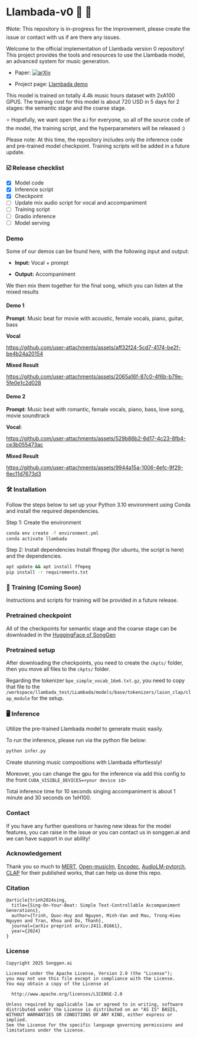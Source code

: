 # Llambada-v0 🐑 🎵

❗Note: This repository is in-progress for the improvement, please create the issue or contact with us if are there any issues. 


Welcome to the official implementation of Llambada version 0 repository! This project provides the tools and resources to use the Llambada model, an advanced system for music generation.

- Paper: [![arXiv](https://img.shields.io/badge/arXiv-1234.56789-b31b1b.svg?style=flat-square)](https://arxiv.org/pdf/2411.01661)

- Project page: [Llambada demo](https://songgen-ai.github.io/llambada-demo/)

This model is trained on totally 4.4k music hours dataset with 2xA100 GPUS. The training cost for this model is about 720 USD in 5 days for 2 stages: the semantic stage and the coarse stage.

⭐ Hopefully, we want open the a.i for everyone, so all of the source code of the model, the training script, and the hyperparameters will be released :)

Please note: At this time, the repository includes only the inference code and pre-trained model checkpoint. Training scripts will be added in a future update.

### ☑️ Release checklist

- [x] Model code
- [x] Inference script
- [x] Checkpoint
- [ ] Update mix audio script for vocal and accompaniment
- [ ] Training script
- [ ] Gradio inference
- [ ] Model serving

### Demo 

Some of our demos can be found here, with the following input and output:

- **Input:** Vocal + prompt

- **Output:** Accompaniment

We then mix them together for the final song, which you can listen at the mixed results

#### Demo 1

**Prompt**: Music beat for movie with  acoustic, female vocals,  piano,  guitar,  bass

**Vocal**

https://github.com/user-attachments/assets/aff32f24-5cd7-4174-be2f-be4b24a20154

**Mixed Result**

https://github.com/user-attachments/assets/2065a16f-87c0-4f6b-b79e-5fe0e1c2d028

#### Demo 2

**Prompt**: Music beat with romantic, female vocals,  piano, bass, love song,  movie soundtrack

**Vocal**:

https://github.com/user-attachments/assets/529b86b2-6d17-4c23-8fb4-ce3b055473ac

**Mixed Result**

https://github.com/user-attachments/assets/9944a15a-1006-4efc-9f29-6ec11d7673d3


### 🛠️ Installation
Follow the steps below to set up your Python 3.10 environment using Conda and install the required dependencies.

Step 1: Create the environment
```bash
conda env create -f environment.yml
conda activate llambada
```
Step 2: Install dependencies
Install ffmpeg (for ubuntu, the script is here) and the dependencies.
``` bash
apt update && apt install ffmpeg
pip install -r requirements.txt
```
### 🚅 Training (Coming Soon)
Instructions and scripts for training will be provided in a future release.

### Pretrained checkpoint

All of the checkpoints for semantic stage and the coarse stage can be downloaded in the [HuggingFace of SongGen](https://huggingface.co/songgen/Llambada)

### Pretrained setup

After downloading the checkpoints, you need to create the ```ckpts/``` folder, then you move all files to the ```ckpts/``` folder. 

Regarding the tokenizer ```bpe_simple_vocab_16e6.txt.gz```, you need to copy that file to the ```/workspace/llambada_test/LLambada/models/base/tokenizers/laion_clap/clap_module``` for the setup.

### 🖥️ Inference
Utilize the pre-trained Llambada model to generate music easily.

To run the inference, please run via the python file below:

``` bash
python infer.py
```

Create stunning music compositions with Llambada effortlessly!

Moreover, you can change the gpu for the inference via add this config to the front ```CUDA_VISIBLE_DEVICES=<your device id> ```

Total inference time for 10 seconds singing accompaniment is about 1 minute and 30 seconds on 1xH100.

### Contact

If you have any further questions or having new ideas for the model features, you can raise in the issue or you can contact us in songgen.ai and we can have support in our ability!

### Acknowledgement

Thank you so much to [MERT](https://huggingface.co/m-a-p/MERT-v0), [Open-musiclm](https://github.com/zhvng/open-musiclm), [Encodec](https://github.com/facebookresearch/encodec), [AudioLM-pytorch](https://github.com/lucidrains/audiolm-pytorch), [CLAP](https://github.com/LAION-AI/CLAP) for their published works, that can help us done this repo.

### Citation

```
@article{trinh2024sing,
  title={Sing-On-Your-Beat: Simple Text-Controllable Accompaniment Generations},
  author={Trinh, Quoc-Huy and Nguyen, Minh-Van and Mau, Trong-Hieu Nguyen and Tran, Khoa and Do, Thanh},
  journal={arXiv preprint arXiv:2411.01661},
  year={2024}
}
```

### License 

```
Copyright 2025 Songgen.ai

Licensed under the Apache License, Version 2.0 (the "License");
you may not use this file except in compliance with the License.
You may obtain a copy of the License at

  http://www.apache.org/licenses/LICENSE-2.0

Unless required by applicable law or agreed to in writing, software
distributed under the License is distributed on an "AS IS" BASIS,
WITHOUT WARRANTIES OR CONDITIONS OF ANY KIND, either express or implied.
See the License for the specific language governing permissions and
limitations under the License.
```
